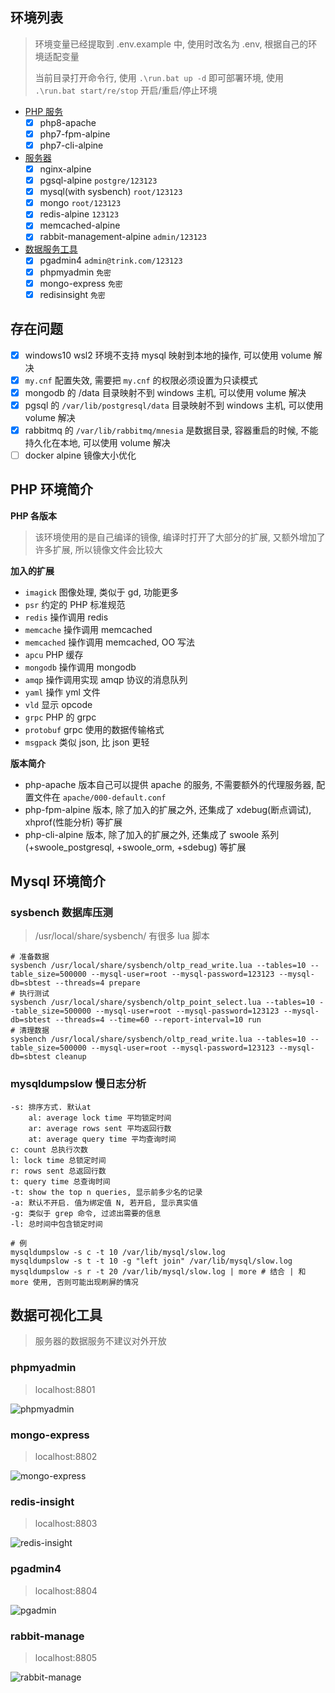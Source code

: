 ## 环境列表

> 环境变量已经提取到 .env.example 中, 使用时改名为 .env, 根据自己的环境适配变量
> 
> 当前目录打开命令行, 使用 `.\run.bat up -d` 即可部署环境, 使用 `.\run.bat start/re/stop` 开启/重启/停止环境

- [PHP 服务](./deploy-php.yml)
  - [x] php8-apache
  - [x] php7-fpm-alpine
  - [x] php7-cli-alpine
- [服务器](./deploy-server.yml)
  - [x] nginx-alpine
  - [x] pgsql-alpine `postgre/123123`
  - [x] mysql(with sysbench) `root/123123`
  - [x] mongo `root/123123`
  - [x] redis-alpine `123123`
  - [x] memcached-alpine
  - [x] rabbit-management-alpine `admin/123123`
- [数据服务工具](./deploy-toolkit.yml)
  - [x] pgadmin4 `admin@trink.com/123123`
  - [x] phpmyadmin `免密`
  - [x] mongo-express `免密`
  - [x] redisinsight `免密`

## 存在问题

- [x] windows10 wsl2 环境不支持 mysql 映射到本地的操作, 可以使用 volume 解决
- [x] `my.cnf` 配置失效, 需要把 `my.cnf` 的权限必须设置为只读模式
- [x] mongodb 的 /data 目录映射不到 windows 主机, 可以使用 volume 解决
- [x] pgsql 的 `/var/lib/postgresql/data` 目录映射不到 windows 主机, 可以使用 volume 解决
- [x] rabbitmq 的 `/var/lib/rabbitmq/mnesia` 是数据目录, 容器重启的时候, 不能持久化在本地, 可以使用 volume 解决
- [ ] docker alpine 镜像大小优化

## PHP 环境简介

**PHP 各版本**

> 该环境使用的是自己编译的镜像, 编译时打开了大部分的扩展, 又额外增加了许多扩展, 所以镜像文件会比较大

**加入的扩展**

- `imagick` 图像处理, 类似于 gd, 功能更多
- `psr` 约定的 PHP 标准规范
- `redis` 操作调用 redis
- `memcache` 操作调用 memcached
- `memcached` 操作调用 memcached, OO 写法
- `apcu` PHP 缓存
- `mongodb` 操作调用 mongodb
- `amqp` 操作调用实现 amqp 协议的消息队列
- `yaml` 操作 yml 文件
- `vld` 显示 opcode
- `grpc` PHP 的 grpc
- `protobuf` grpc 使用的数据传输格式
- `msgpack` 类似 json, 比 json 更轻

**版本简介**

- php-apache 版本自己可以提供 apache 的服务, 不需要额外的代理服务器, 配置文件在 `apache/000-default.conf`
- php-fpm-alpine 版本, 除了加入的扩展之外, 还集成了 xdebug(断点调试), xhprof(性能分析) 等扩展
- php-cli-alpine 版本, 除了加入的扩展之外, 还集成了 swoole 系列 (+swoole_postgresql, +swoole_orm, +sdebug) 等扩展

## Mysql 环境简介

### sysbench 数据库压测

> /usr/local/share/sysbench/ 有很多 lua 脚本

```
# 准备数据
sysbench /usr/local/share/sysbench/oltp_read_write.lua --tables=10 --table_size=500000 --mysql-user=root --mysql-password=123123 --mysql-db=sbtest --threads=4 prepare
# 执行测试
sysbench /usr/local/share/sysbench/oltp_point_select.lua --tables=10 --table_size=500000 --mysql-user=root --mysql-password=123123 --mysql-db=sbtest --threads=4 --time=60 --report-interval=10 run
# 清理数据
sysbench /usr/local/share/sysbench/oltp_read_write.lua --tables=10 --table_size=500000 --mysql-user=root --mysql-password=123123 --mysql-db=sbtest cleanup
```

### mysqldumpslow 慢日志分析

```
-s: 排序方式. 默认at
    al: average lock time 平均锁定时间
    ar: average rows sent 平均返回行数
    at: average query time 平均查询时间
c: count 总执行次数
l: lock time 总锁定时间
r: rows sent 总返回行数
t: query time 总查询时间
-t: show the top n queries, 显示前多少名的记录
-a: 默认不开启. 值为绑定值 N, 若开启, 显示真实值
-g: 类似于 grep 命令, 过滤出需要的信息
-l: 总时间中包含锁定时间

# 例
mysqldumpslow -s c -t 10 /var/lib/mysql/slow.log
mysqldumpslow -s t -t 10 -g "left join" /var/lib/mysql/slow.log
mysqldumpslow -s r -t 20 /var/lib/mysql/slow.log | more # 结合 | 和 more 使用, 否则可能出现刷屏的情况
```

## 数据可视化工具

> 服务器的数据服务不建议对外开放

### phpmyadmin

> localhost:8801

![phpmyadmin](docs/phpmyadmin.png)

### mongo-express

> localhost:8802

![mongo-express](docs/mongo-express.png)

### redis-insight

> localhost:8803

![redis-insight](docs/redisinsight.png)

### pgadmin4

> localhost:8804

![pgadmin](docs/pgadmin4.png)

### rabbit-manage

> localhost:8805

![rabbit-manage](docs/rabbit-manage.png)

